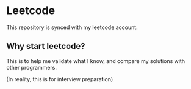 # Leetcode

This repository is synced with my leetcode account.

## Why start leetcode?

This is to help me validate what I know, and compare my solutions with other programmers.

(In reality, this is for interview preparation)
